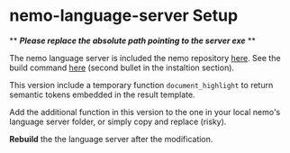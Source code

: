 # nemo-language-server Setup

**
***Please replace the absolute path pointing to the server exe***
**

The nemo language server is included the nemo repository [here](https://github.com/knowsys/nemo). See the build command [here](https://github.com/knowsys/nemo-vscode-extension) (second bullet in the instaltion section).

This version include a temporary function `document_highlight` to return semantic tokens embedded in the result template.

Add the additional function in this version to the one in your local nemo's language server folder, or simply copy and replace (risky).

**Rebuild** the the language server after the modification.
